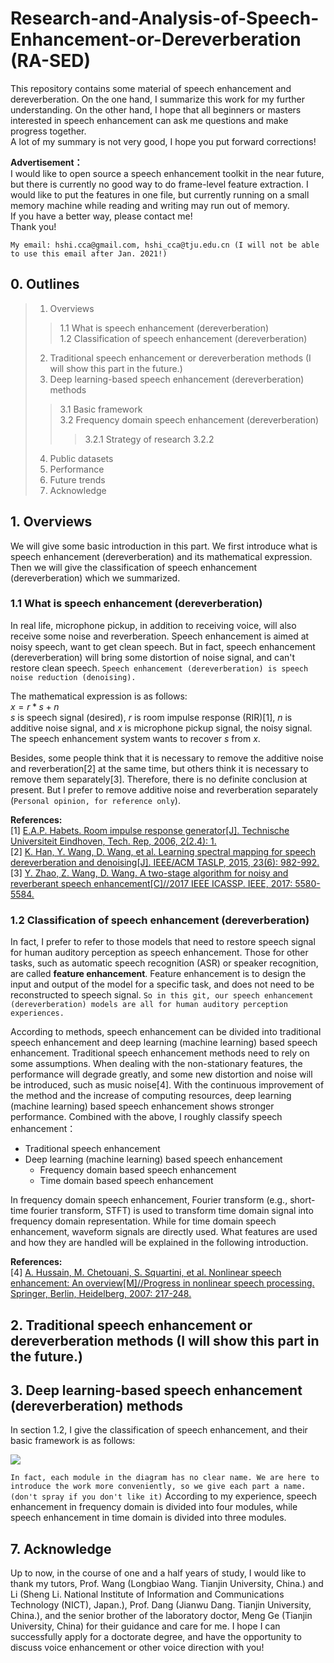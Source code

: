 # Research-and-Analysis-of-Speech-Enhancement-or-Dereverberation (RA-SED)
This repository contains some material of speech enhancement and dereverberation. On the one hand, I summarize this work for my further understanding. On the other hand, I hope that all beginners or masters interested in speech enhancement can ask me questions and make progress together.  
A lot of my summary is not very good, I hope you put forward corrections!  

<b>Advertisement：</b>  
I would like to open source a speech enhancement toolkit in the near future, but there is currently no good way to do frame-level feature extraction. I would like to put the features in one file, but currently running on a small memory machine while reading and writing may run out of memory.  
If you have a better way, please contact me!  
Thank you!  

`
My email: hshi.cca@gmail.com, hshi_cca@tju.edu.cn (I will not be able to use this email after Jan. 2021!)
`

## 0. Outlines
> 1. Overviews
>> 1.1 What is speech enhancement (dereverberation)  
>> 1.2 Classification of speech enhancement (dereverberation)  
> 2. Traditional speech enhancement or dereverberation methods (I will show this part in the future.)  
> 3. Deep learning-based speech enhancement (dereverberation) methods
>> 3.1 Basic framework    
>> 3.2 Frequency domain speech enhancement (dereverberation)
>>> 3.2.1 Strategy of research
>>> 3.2.2 
> 4. Public datasets  
> 5. Performance  
> 6. Future trends  
> 7. Acknowledge  


## 1. Overviews
We will give some basic introduction in this part. We first introduce what is speech enhancement (dereverberation) and its mathematical expression. Then we will give the classification of speech enhancement (dereverberation) which we summarized. 

### 1.1 What is speech enhancement (dereverberation)
In real life, microphone pickup, in addition to receiving voice, will also receive some noise and reverberation. Speech enhancement is aimed at noisy speech, want to get clean speech. But in fact, speech enhancement (dereverberation) will bring some distortion of noise signal, and can't restore clean speech. 
`Speech enhancement (dereverberation) is speech noise reduction (denoising).`  

The mathematical expression is as follows:  
$x = r * s + n$  
$s$ is speech signal (desired), $r$ is room impulse response (RIR)[1], $n$ is additive noise signal, and $x$ is microphone pickup signal, the noisy signal. 
The speech enhancement system wants to recover $s$ from $x$.  

Besides, some people think that it is necessary to remove the additive noise and reverberation[2] at the same time, but others think it is necessary to remove them separately[3]. Therefore, there is no definite conclusion at present. But I prefer to remove additive noise and reverberation separately (`Personal opinion, for reference only`). 

<b>References:</b>  
[1] [E.A.P. Habets. Room impulse response generator[J]. Technische Universiteit Eindhoven, Tech. Rep, 2006, 2(2.4): 1.](https://www.researchgate.net/profile/Emanuel_Habets/publication/259991276_Room_Impulse_Response_Generator/links/5800ea5808ae1d2d72eae2a0/Room-Impulse-Response-Generator.pdf)  
[2] [K. Han, Y. Wang, D. Wang, et al. Learning spectral mapping for speech dereverberation and denoising[J]. IEEE/ACM TASLP, 2015, 23(6): 982-992.](http://web.cse.ohio-state.edu/~wang.77/papers/HWWWMZ.taslp15.pdf)  
[3] [Y. Zhao, Z. Wang, D. Wang. A two-stage algorithm for noisy and reverberant speech enhancement[C]//2017 IEEE ICASSP. IEEE, 2017: 5580-5584.](http://150.162.46.34:8080/icassp2017/pdfs/0005580.pdf)  

### 1.2 Classification of speech enhancement (dereverberation)  
In fact, I prefer to refer to those models that need to restore speech signal for human auditory perception as speech enhancement. Those for other tasks, such as automatic speech recognition (ASR) or speaker recognition, are called <b>feature enhancement</b>. Feature enhancement is to design the input and output of the model for a specific task, and does not need to be reconstructed to speech signal.  `So in this git, our speech enhancement (dereverberation) models are all for human auditory perception experiences.`  

According to methods, speech enhancement can be divided into traditional speech enhancement and deep learning (machine learning) based speech enhancement. 
Traditional speech enhancement methods need to rely on some assumptions. When dealing with the non-stationary features, the performance will degrade greatly, and some new distortion and noise will be introduced, such as music noise[4]. 
With the continuous improvement of the method and the increase of computing resources, deep learning (machine learning) based speech enhancement shows stronger performance. 
Combined with the above, I roughly classify speech enhancement：  
* Traditional speech enhancement  
* Deep learning (machine learning) based speech enhancement  
  * Frequency domain based speech enhancement  
  * Time domain based speech enhancement  
  
In frequency domain speech enhancement, Fourier transform (e.g., short-time fourier transform, STFT) is used to transform time domain signal into frequency domain representation. 
While for time domain speech enhancement, waveform signals are directly used. 
What features are used and how they are handled will be explained in the following introduction.  

<b>References:</b>  
[4] [A. Hussain, M. Chetouani, S. Squartini, et al. Nonlinear speech enhancement: An overview[M]//Progress in nonlinear speech processing. Springer, Berlin, Heidelberg, 2007: 217-248.](https://d1wqtxts1xzle7.cloudfront.net/30803852/Yannis_Stylianou_Progress_in_Nonlinear_Speech_P.pdf?1362353818=&response-content-disposition=inline%3B+filename%3DSpectral_analysis_of_speech_signals_usin.pdf&Expires=1593847717&Signature=XMqllmmYJErenzsb7pqXiGPRTnLEv2yYJriPbclTqJ02mqEr5s9K~nTEz1tsFemydhL3be6vYfNFelkSfF4wge-7TwXCNO-oo1bVVxSDavXSIo52Qb~ZDI3BSeejq6PupXF5c9i7tzJ5vIubGYb9mk2k72MSPtqPATkiQqUFFNA9R9XvOuCRgABIS-gxQzQf~X4Jz~7yoN~4e7T0-ihEws0-h9qBnDjTPUh0afz2XKpSaekJMtH0Mo7OE8MEKaU8o8gudSSeG01PlvhQOzNDhsu1~GYNu4rkOM2qKTkQ12y3mZ1CER9mMCx-jQmY0XcQIEJADZhzaq4~QluGGtGS~w__&Key-Pair-Id=APKAJLOHF5GGSLRBV4ZA#page=227)  


## 2. Traditional speech enhancement or dereverberation methods (I will show this part in the future.)


## 3. Deep learning-based speech enhancement (dereverberation) methods
In section 1.2, I give the classification of speech enhancement, and their basic framework is as follows:  
  
![](https://github.com/hshi-cca/Research-and-Analysis-of-Speech-Enhancement-or-Dereverberation/blob/master/saving/github-pic.png)  
  
`In fact, each module in the diagram has no clear name. We are here to introduce the work more conveniently, so we give each part a name. (don't spray if you don't like it)` 
According to my experience, speech enhancement in frequency domain is divided into four modules, while speech enhancement in time domain is divided into three modules.  







## 7. Acknowledge  
Up to now, in the course of one and a half years of study, I would like to thank my tutors, Prof. Wang (Longbiao Wang. Tianjin University, China.) and Li (Sheng Li. National Institute of Information and Communications Technology (NICT), Japan.), Prof. Dang (Jianwu Dang. Tianjin University, China.), and the senior brother of the laboratory doctor, Meng Ge (Tianjin University, China) for their guidance and care for me. 
I hope I can successfully apply for a doctorate degree, and have the opportunity to discuss voice enhancement or other voice direction with you! 



